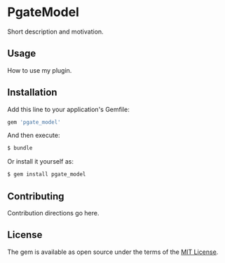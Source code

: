 # PgateModel
Short description and motivation.

## Usage
How to use my plugin.

## Installation
Add this line to your application's Gemfile:

```ruby
gem 'pgate_model'
```

And then execute:
```bash
$ bundle
```

Or install it yourself as:
```bash
$ gem install pgate_model
```

## Contributing
Contribution directions go here.

## License
The gem is available as open source under the terms of the [MIT License](http://opensource.org/licenses/MIT).
